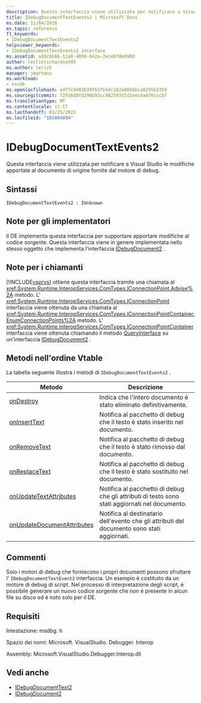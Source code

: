 ```yaml
---
description: Questa interfaccia viene utilizzata per notificare a Visual Studio le modifiche apportate al documento di origine fornite dal motore di debug.
title: IDebugDocumentTextEvents2 | Microsoft Docs
ms.date: 11/04/2016
ms.topic: reference
f1_keywords:
- IDebugDocumentTextEvents2
helpviewer_keywords:
- IDebugDocumentTextEvents2 interface
ms.assetid: a10cbb6b-11a8-4056-b42a-2ecebf0e690d
author: leslierichardson95
ms.author: lerich
manager: jmartens
ms.workload:
- vssdk
ms.openlocfilehash: edf7cd483b39fb1fb5dc182a08bbbca8295b2359
ms.sourcegitcommit: f2916d8fd296b92cc402597d1d1eecda4f6cccbf
ms.translationtype: MT
ms.contentlocale: it-IT
ms.lasthandoff: 03/25/2021
ms.locfileid: "105094094"
---
```

# <a name="idebugdocumenttextevents2"></a>IDebugDocumentTextEvents2
Questa interfaccia viene utilizzata per notificare a Visual Studio le modifiche apportate al documento di origine fornite dal motore di debug.

## <a name="syntax"></a>Sintassi

```
IDebugDocumentTextEvents2 : IUnknown
```

## <a name="notes-for-implementers"></a>Note per gli implementatori
 Il DE implementa questa interfaccia per supportare apportare modifiche al codice sorgente. Questa interfaccia viene in genere implementata nello stesso oggetto che implementa l'interfaccia [IDebugDocument2](../../../extensibility/debugger/reference/idebugdocument2.md) .

## <a name="notes-for-callers"></a>Note per i chiamanti
 [!INCLUDE[vsprvs](../../../code-quality/includes/vsprvs_md.md)] ottiene questa interfaccia tramite una chiamata al <xref:System.Runtime.InteropServices.ComTypes.IConnectionPoint.Advise%2A> metodo. L' <xref:System.Runtime.InteropServices.ComTypes.IConnectionPoint> interfaccia viene ottenuta da una chiamata al <xref:System.Runtime.InteropServices.ComTypes.IConnectionPointContainer.EnumConnectionPoints%2A> metodo. L' <xref:System.Runtime.InteropServices.ComTypes.IConnectionPointContainer> interfaccia viene ottenuta chiamando il metodo [QueryInterface](/cpp/atl/queryinterface) su un'interfaccia [IDebugDocument2](../../../extensibility/debugger/reference/idebugdocument2.md) .

## <a name="methods-in-vtable-order"></a>Metodi nell'ordine Vtable
 La tabella seguente illustra i metodi di `IDebugDocumentTextEvents2` .

|Metodo|Descrizione|
|------------|-----------------|
|[onDestroy](../../../extensibility/debugger/reference/idebugdocumenttextevents2-ondestroy.md)|Indica che l'intero documento è stato eliminato definitivamente.|
|[onInsertText](../../../extensibility/debugger/reference/idebugdocumenttextevents2-oninserttext.md)|Notifica al pacchetto di debug che il testo è stato inserito nel documento.|
|[onRemoveText](../../../extensibility/debugger/reference/idebugdocumenttextevents2-onremovetext.md)|Notifica al pacchetto di debug che il testo è stato rimosso dal documento.|
|[onReplaceText](../../../extensibility/debugger/reference/idebugdocumenttextevents2-onreplacetext.md)|Notifica al pacchetto di debug che il testo è stato sostituito nel documento.|
|[onUpdateTextAttributes](../../../extensibility/debugger/reference/idebugdocumenttextevents2-onupdatetextattributes.md)|Notifica al pacchetto di debug che gli attributi di testo sono stati aggiornati nel documento.|
|[onUpdateDocumentAttributes](../../../extensibility/debugger/reference/idebugdocumenttextevents2-onupdatedocumentattributes.md)|Notifica al destinatario dell'evento che gli attributi del documento sono stati aggiornati.|

## <a name="remarks"></a>Commenti
 Solo i motori di debug che forniscono i propri documenti possono sfruttare l' `IDebugDocumentTextEvent2` interfaccia. Un esempio è costituito da un motore di debug di script. Nel processo di interpretazione degli script, è possibile generare un nuovo codice sorgente che non è presente in alcun file su disco ed è noto solo per il DE.

## <a name="requirements"></a>Requisiti
 Intestazione: msdbg. h

 Spazio dei nomi: Microsoft. VisualStudio. Debugger. Interop

 Assembly: Microsoft.VisualStudio.Debugger.Interop.dll

## <a name="see-also"></a>Vedi anche
- [IDebugDocumentText2](../../../extensibility/debugger/reference/idebugdocumenttext2.md)
- [IDebugDocument2](../../../extensibility/debugger/reference/idebugdocument2.md)
